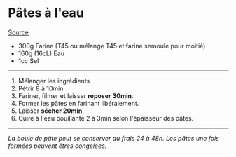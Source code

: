 
# Pâtes à l'eau

[Source](https://youtu.be/jU4Q-1ai-xs)

- 300g Farine (T45 ou mélange T45 et farine semoule pour moitié)
- 160g (16cL) Eau
- 1cc Sel

---

1. Mélanger les ingrédients
2. Pétrir 8 à 10min
3. Fariner, filmer et laisser **reposer 30min**.
4. Former les pâtes en farinant libéralement.
5. Laisser **sécher 20min**.
6. Cuire à l'eau bouillante 2 à 3min selon l'épaisseur des pâtes.

---

_La boule de pâte peut se conserver au frais 24 à 48h._
_Les pâtes une fois formées peuvent êtres congelées._
